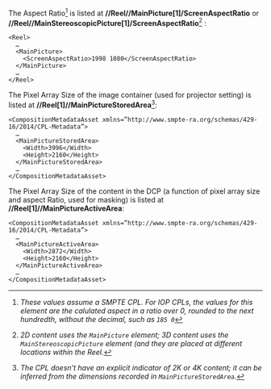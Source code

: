 The Aspect Ratio[^1] is listed at **//Reel//MainPicture[1]/ScreenAspectRatio** or **//Reel//MainStereoscopicPicture[1]/ScreenAspectRatio**[^2] :

    <Reel>
      …
      <MainPicture>
        <ScreenAspectRatio>1998 1080</ScreenAspectRatio>
      </MainPicture>
      …
    </Reel>

The Pixel Array Size of the image container (used for projector setting) is listed at **//Reel[1]//MainPictureStoredArea**[^3]:

    <CompositionMetadataAsset xmlns=”http://www.smpte-ra.org/schemas/429-16/2014/CPL-Metadata”>
      …
      <MainPictureStoredArea>
        <Width>3996</Width>
        <Height>2160</Height>
      </MainPictureStoredArea>
      …
    </CompositionMetadataAsset>

The Pixel Array Size of the content in the DCP (a function of pixel array size and aspect Ratio, used for masking) is listed at **//Reel[1]//MainPictureActiveArea**:

    <CompositionMetadataAsset xmlns=”http://www.smpte-ra.org/schemas/429-16/2014/CPL-Metadata”>
      …
      <MainPictureActiveArea>
        <Width>2872</Width>
        <Height>2160</Height>
      </MainPictureActiveArea>
      …
    </CompositionMetadataAsset>

[^1]: *These values assume a SMPTE CPL. For IOP CPLs, the values for this element are the calulated aspect in a ratio over 0, rounded to the next hundredth, without the decimal, such as `185 0`*

[^2]: *2D content uses the `MainPicture` element; 3D content uses the `MainStereoscopicPicture` element (and they are placed at different locations within the Reel.*

[^3]: *The CPL doesn’t have an explicit indicator of 2K or 4K content; it can be inferred from the dimensions recorded in `MainPictureStoredArea`.*
